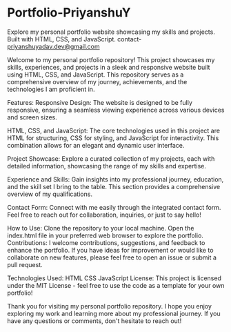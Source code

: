 # Portfolio-PriyanshuY
Explore my personal portfolio website showcasing my skills and projects. Built with HTML, CSS, and JavaScript.
contact- priyanshuyadav.dev@gmail.com

Welcome to my personal portfolio repository! This project showcases my skills, experiences, and projects in a sleek and responsive website built using HTML, CSS, and JavaScript. This repository serves as a comprehensive overview of my journey, achievements, and the technologies I am proficient in.

Features:
Responsive Design: The website is designed to be fully responsive, ensuring a seamless viewing experience across various devices and screen sizes.

HTML, CSS, and JavaScript: The core technologies used in this project are HTML for structuring, CSS for styling, and JavaScript for interactivity. This combination allows for an elegant and dynamic user interface.

Project Showcase: Explore a curated collection of my projects, each with detailed information, showcasing the range of my skills and expertise.

Experience and Skills: Gain insights into my professional journey, education, and the skill set I bring to the table. This section provides a comprehensive overview of my qualifications.

Contact Form: Connect with me easily through the integrated contact form. Feel free to reach out for collaboration, inquiries, or just to say hello!

How to Use:
Clone the repository to your local machine.
Open the index.html file in your preferred web browser to explore the portfolio.
Contributions:
I welcome contributions, suggestions, and feedback to enhance the portfolio. If you have ideas for improvement or would like to collaborate on new features, please feel free to open an issue or submit a pull request.

Technologies Used:
HTML
CSS
JavaScript
License:
This project is licensed under the MIT License - feel free to use the code as a template for your own portfolio!

Thank you for visiting my personal portfolio repository. I hope you enjoy exploring my work and learning more about my professional journey. If you have any questions or comments, don't hesitate to reach out!
